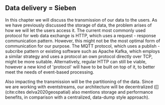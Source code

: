 ## Data delivery = Sieben
In this chapter we will discuss the transmission of our data to the users. As we have previously discussed the storage of data, the problem arises of how we will let the users access it. The current most commonly used protocol for web data exchange is HTTP, which uses a request - response communication pattern. However, this might not be the most optimal form of communication for our purpose. The MQTT protocol, which uses a publish - subcribe pattern or existing software such as Apache Kafka, which employs a similar strategy and uses a protocol an own protocol directly over TCP, might be more suitable. Alternatively, regular HTTP can still be viable, however a new kind of 'protocol' will have to be built on top of it, to better meet the needs of event-based processing.

Also impacting the transmission will be the partitioning of the data. Since we are working with eventstreams, our architecture will be decentralized ([](cite:cites delva2020geospatial) also mentions storage and performance benefits, in comparison with a centralized, data-dump style approach).